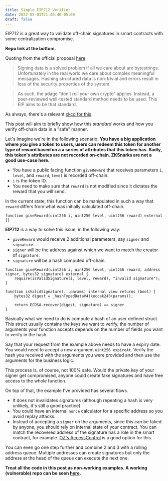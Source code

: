 ```yaml
---
title: Simple EIP712 Verifier
date: 2022-05-01T21:40:46-05:00
draft: false
---
```


EIP712 is a great way to validate off-chain signatures in smart contracts with some centralization compromise.

**Repo link at the bottom.**

Quoting from the official proposal [here](https://eips.ethereum.org/EIPS/eip-712)

> Signing data is a solved problem if all we care about are bytestrings. Unfortunately in the real world we care about complex meaningful messages. Hashing structured data is non-trivial and errors result in loss of the security properties of the system.

> As such, the adage “don’t roll your own crypto” applies. Instead, a peer-reviewed well-tested standard method needs to be used. This EIP aims to be that standard.

As always, there's a relevant [xkcd for this](https://xkcd.com/927/).

This post will aim to briefly show how this _standard_ works and how you verify off-chain data in a "safe" manner.

Let's imagine we're in the following scenario: **You have a big application where you give a token to users, users can redeem this token for another type of reward based on a a series of attributes that this token has. Sadly, this token's attributes are not recorded on-chain. ZKSnarks are not a good use-case here.**

- You have a public facing function `giveReward` that receives parameters `i`, `level`, and `reward`, `level` is recorded off-chain.
- `i` is the token ID.
- You need to make sure that `reward` is not modified since it dictates the reward that you will send.

In the current state, this function can be manipulated in such a way that `reward` differs from what was initially calculated off-chain.

```solidity
function giveReward(uint256 i, uint256 level, uint256 reward) external {}
```

**EIP712** is a way to solve this issue, in the following way:

- `giveReward` would receive 2 additional parameters, say `signer` and `signature`.
- `signer` will be the address against which we want to match the creator of `signature`.
- `signature` will be a hash computed off-chain.

```solidity
function giveReward(uint256 i, uint256 level, uint256 reward, address signer, bytes32 signature) external {
    require(isValidSignature(i, level, reward), "invalid signature");
}

function isValidSignature(...params) internal view returns (bool) {
    bytes32 digest = _hashTypedDataV4(keccak245(params));

    return ECDSA.recover(digest, signature) == signer
}
```

Basically what we need to do is compute a hash of an user defined struct. This struct usually contains the keys we want to verify, the number of arguments your function accepts depends on the number of fields you want to verify in the hash.

Say that your request from the example above needs to have a expiry date. You would need to accept a new argument `uint256 expireAt`. Verify the hash you received with the arguments you were provided and then use the arguments for the business logic.

This process is, of course, not 100% safe. Would the private key of your signer get compromised, anyone could create fake signatures and have free access to the whole function.

On top of that, the example I've provided has several flaws.

- It does not invalidates signatures (although repeating a hash is very unlikely, it's still a good practice)
- You could have an internal `nonce` calculator for a specific address so you avoid replay attacks.
- Instead of accepting a `signer` on the arguments, since this can be faked by anyone, you should rely on internal state of your contract. You can match the recovered address of the signature has a role in the smart contract, for example. [OZ's AccessControl](https://docs.openzeppelin.com/contracts/2.x/access-control) is a good option for this.

You can even go one step further and combine 2 and 3 with a rolling address queue. Multiple addresses can create signatures but only the address at the head of the queue can execute the next one.

**Treat all the code in this post as non-working examples. A working (vulnerable) repo can be seen [here](https://github.com/aguxez/eip712-verifier).**
